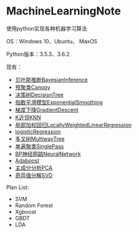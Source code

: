 # MachineLearningNote

使用python实现各种机器学习算法

OS：Windows 10、Ubuntu、 MaxOS

Python版本：3.5.3、3.6.2

现有：
* [贝叶斯推断BayesianInference](https://github.com/AlanConstantine/MachineLearningNote/tree/master/BayesianInference)
* [预聚类Canopy](https://github.com/AlanConstantine/MachineLearningNote/tree/master/Canopy)
* [决策树DecisionTree](https://github.com/AlanConstantine/MachineLearningNote/tree/master/DecisionTree)
* [指数平滑模型ExponentialSmoothing](https://github.com/AlanConstantine/MachineLearningNote/tree/master/ExponentialSmoothing)
* [梯度下降GradientDescent](https://github.com/AlanConstantine/MachineLearningNote/tree/master/GradientDescent)
* [K近邻KNN](https://gihttps://github.com/AlanConstantine/MachineLearningNote/tree/master/Canopythub.com/AlanConstantine/MachineLearningNote/tree/master/KNN)
* [局部加权回归LocallyWeightedLinearRegression](https://github.com/AlanConstantine/MachineLearningNote/tree/master/LocallyWeightedLinearRegression)
* [logisticRegression](https://github.com/AlanConstantine/MachineLearningNote/tree/master/LogisticRegression)
* [多叉树MultiwayTree](https://github.com/AlanConstantine/MachineLearningNote/tree/master/MultiwayTree)
* [单遍聚类SinglePass](https://github.com/AlanConstantine/MachineLearningNote/tree/master/SinglePass)
* [BP神经网路NeuralNetwork](https://github.com/AlanConstantine/MachineLearningNote/tree/master/NeuralNetwork)
* [Adaboost](https://github.com/AlanConstantine/MachineLearningNote/tree/master/Adaboost)
* [主成分分析PCA](https://github.com/AlanConstantine/MachineLearningNote/tree/master/PCA)
* [奇异值分解SVD](https://github.com/AlanConstantine/MachineLearningNote/tree/master/SVD)

Plan List:
* SVM
* Random Forest
* Xgboost
* GBDT
* LDA
